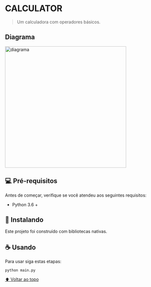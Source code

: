 # CALCULATOR

> Um calculadora com operadores básicos.

## Diagrama

<img src="" alt="diagrama" width="400">

## 💻 Pré-requisitos

Antes de começar, verifique se você atendeu aos seguintes requisitos:
* Python 3.6 +

## 🚀 Instalando

Este projeto foi construído com bibliotecas nativas.

## ☕ Usando 

Para usar siga estas etapas:

```
python main.py
```

[⬆ Voltar ao topo](#nome-do-projeto)<br>